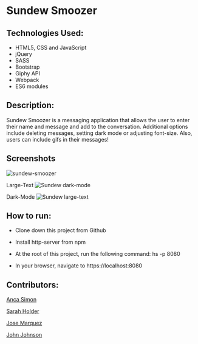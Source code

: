 # Sundew Smoozer

## Technologies Used:
* HTML5, CSS and JavaScript
* jQuery
* SASS
* Bootstrap
* Giphy API
* Webpack
* ES6 modules

## Description:

Sundew Smoozer is a messaging application that allows the user to enter their name and message and add to the conversation. Additional options include deleting messages, setting dark mode or adjusting font-size. Also, users can include gifs in their messages!

## Screenshots

![sundew-smoozer](https://user-images.githubusercontent.com/51214463/76663154-2b81c200-654e-11ea-8b6f-8320786ed6b8.png)

Large-Text
![Sundew dark-mode](https://user-images.githubusercontent.com/51214463/76664578-ddbb8880-6552-11ea-941d-6fc8d0197414.PNG)

Dark-Mode
![Sundew large-text](https://user-images.githubusercontent.com/51214463/76664555-cbd9e580-6552-11ea-8171-442b7abedafa.PNG)

## How to run:

* Clone down this project from Github

* Install http-server from npm

* At the root of this project, run the following command: hs -p 8080

* In your browser, navigate to https://localhost:8080

## Contributors:

[Anca Simon](https://github.com/ancasimon)

[Sarah Holder](https://github.com/sarahholder)

[Jose Marquez](https://github.com/Jmarquez8951)

[John Johnson](https://github.com/John-Ryan-Johnson)
